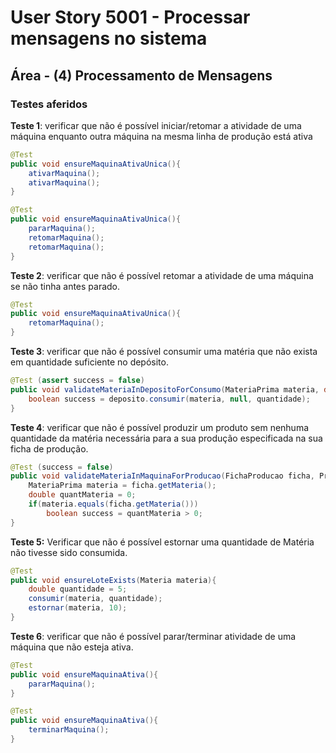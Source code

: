 # User Story 5001 - Processar mensagens no sistema

## Área - (4) Processamento de Mensagens

### Testes aferidos

**Teste 1**: verificar que não é possível iniciar/retomar a atividade de uma máquina enquanto outra máquina na mesma linha de produção está ativa

```java
@Test
public void ensureMaquinaAtivaUnica(){
	ativarMaquina();
    ativarMaquina();
}
```
```java
@Test
public void ensureMaquinaAtivaUnica(){
    pararMaquina();
	retomarMaquina();
    retomarMaquina();
}
```



**Teste 2**: verificar que não é possível retomar a atividade de uma máquina se não tinha antes parado.

```java
@Test
public void ensureMaquinaAtivaUnica(){
	retomarMaquina();
}
```



**Teste 3**: verificar que não é possível consumir uma matéria que não exista em quantidade suficiente no depósito.

```java
@Test (assert success = false)
public void validateMateriaInDepositoForConsumo(MateriaPrima materia, double quantidade, Deposito deposito){
    boolean success = deposito.consumir(materia, null, quantidade);
}
```



**Teste 4**:  verificar que não é possível produzir um produto sem nenhuma quantidade da matéria necessária para a sua produção especificada na sua ficha de produção.

```java
@Test (success = false)
public void validateMateriaInMaquinaForProducao(FichaProducao ficha, Produto produto, double quantProd){
	MateriaPrima materia = ficha.getMateria();
    double quantMateria = 0;
    if(materia.equals(ficha.getMateria()))
        boolean success = quantMateria > 0;
}
```



**Teste 5:** Verificar que não é possível estornar uma quantidade de Matéria não tivesse sido consumida.

```java
@Test
public void ensureLoteExists(Materia materia){
    double quantidade = 5;
    consumir(materia, quantidade);
    estornar(materia, 10);
}
```



**Teste 6**: verificar que não é possível parar/terminar atividade de uma máquina que não esteja ativa.

```java
@Test
public void ensureMaquinaAtiva(){
    pararMaquina();
}
```

```java
@Test
public void ensureMaquinaAtiva(){
    terminarMaquina();
}
```

